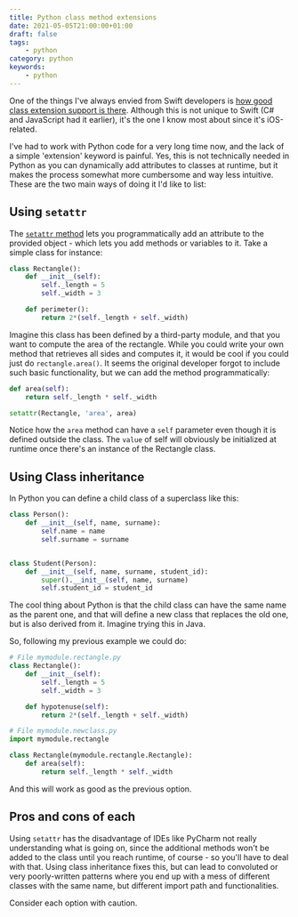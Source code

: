 ```yaml
---
title: Python class method extensions
date: 2021-05-05T21:00:00+01:00
draft: false
tags: 
    - python
category: python
keywords: 
    - python
---
```


One of the things I've always envied from Swift developers is [how good class extension support is there](https://docs.swift.org/swift-book/LanguageGuide/Extensions.html). Although this is not unique to Swift (C# and JavaScript had it earlier), it's the one I know most about since it's iOS-related.

I've had to work with Python code for a very long time now, and the lack of a simple 'extension' keyword is painful. Yes, this is not technically needed in Python as you can dynamically add attributes to classes at runtime, but it makes the process somewhat more cumbersome and way less intuitive. These are the two main ways of doing it I'd like to list:

## Using `setattr`

The [`setattr` method](https://docs.python.org/3/library/functions.html#setattr) lets you programmatically add an attribute to the provided object - which lets you add methods or variables to it. Take a simple class for instance:

```python
class Rectangle():
    def __init__(self):
        self._length = 5
        self._width = 3

    def perimeter():
        return 2*(self._length + self._width)
```

Imagine this class has been defined by a third-party module, and that you want to compute the area of the rectangle. While you could write your own method that retrieves all sides and computes it, it would be cool if you could just do `rectangle.area()`. It seems the original developer forgot to include such basic functionality, but we can add the method programmatically:

```python
def area(self):
    return self._length * self._width

setattr(Rectangle, 'area', area)
```

Notice how the `area` method can have a `self` parameter even though it is defined outside the class. The `value` of self will obviously be initialized at runtime once there's an instance of the Rectangle class.

## Using Class inheritance

In Python you can define a child class of a superclass like this:

```python
class Person():
    def __init__(self, name, surname):
        self.name = name
        self.surname = surname


class Student(Person):
    def __init__(self, name, surname, student_id):
        super().__init__(self, name, surname)
        self.student_id = student_id
```

The cool thing about Python is that the child class can have the same name as the parent one, and that will define a new class that replaces the old one, but is also derived from it. Imagine trying this in Java.

So, following my previous example we could do:

```python
# File mymodule.rectangle.py
class Rectangle():
    def __init__(self):
        self._length = 5
        self._width = 3

    def hypotenuse(self):
        return 2*(self._length + self._width)

# File mymodule.newclass.py
import mymodule.rectangle

class Rectangle(mymodule.rectangle.Rectangle):
    def area(self):
        return self._length * self._width
```
And this will work as good as the previous option.

## Pros and cons of each

Using `setattr` has the disadvantage of IDEs like PyCharm not really understanding what is going on, since the additional methods won't be added to the class until you reach runtime, of course - so you'll have to deal with that. Using class inheritance fixes this, but can lead to convoluted or very poorly-written patterns where you end up with a mess of different classes with the same name, but different import path and functionalities.

Consider each option with caution.
